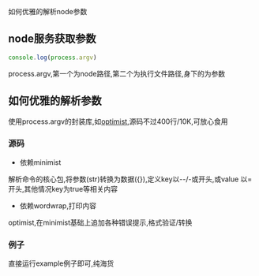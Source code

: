 如何优雅的解析node参数

## node服务获取参数

```js
console.log(process.argv)
```

process.argv,第一个为node路径,第二个为执行文件路径,身下的为参数

## 如何优雅的解析参数

使用process.argv的封装库,如[optimist](https://github.com/substack/node-optimist),源码不过400行/10K,可放心食用

### 源码

* 依赖minimist

解析命令的核心包,将参数\(str\)转换为数据\({}\),定义key以--/-或开头,或value 以=开头,其他情况key为true等相关内容

* 依赖wordwrap,打印内容

optimist,在minimist基础上追加各种错误提示,格式验证/转换

### 例子

直接运行example例子即可,纯海货

